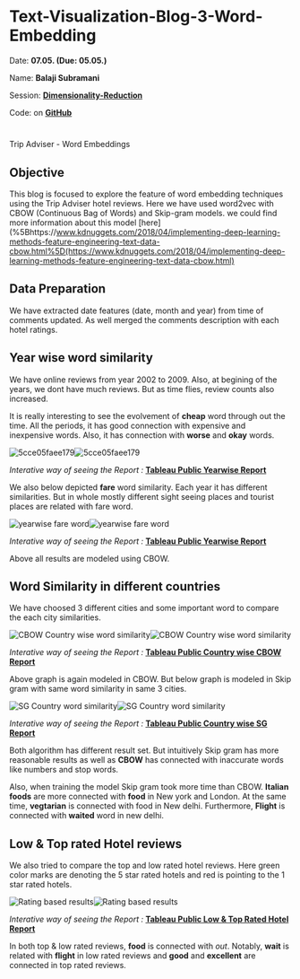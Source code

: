 # Text-Visualization-Blog-3-Word-Embedding



Date: **07.05. (Due: 05.05.)**

Name: **Balaji Subramani**

Session: **[Dimensionality-Reduction](https://textvis.repke.eu/index.html)**

Code: on **[GitHub](https://github.com/balag752/Text-Visualization-Blog-3-Word-Embedding)**

# 

Trip Adviser - Word Embeddings

## Objective

This blog is focused to explore the feature of word embedding techniques using the Trip Adviser hotel reviews. Here we have used word2vec with CBOW (Continuous Bag of Words) and Skip-gram models. we could find more information about this model [here](%5Bhttps://www.kdnuggets.com/2018/04/implementing-deep-learning-methods-feature-engineering-text-data-cbow.html%5D(https://www.kdnuggets.com/2018/04/implementing-deep-learning-methods-feature-engineering-text-data-cbow.html)

## Data Preparation

We have extracted date features (date, month and year) from time of comments updated. As well merged the comments description with each hotel ratings.

## Year wise word similarity

We have online reviews from year 2002 to 2009. Also, at begining of the years, we dont have much reviews. But as time flies, review counts also increased.

It is really interesting to see the evolvement of **cheap** word through out the time. All the periods, it has good connection with expensive and inexpensive words. Also, it has connection with **worse** and **okay** words.

![5cce05faee179](https://i.loli.net/2019/05/05/5cce05faee179.jpg)![5cce05faee179](https://i.loli.net/2019/05/05/5cce05faee179.jpg)

*Interative way of seeing the Report :* **[Tableau Public Yearwise Report](https://public.tableau.com/profile/balag752#!/vizhome/Yearwisewordsynonyms/Yearwisesynonyms)**

We also below depicted **fare** word similarity. Each year it has different similarities. But in whole mostly different sight seeing places and tourist places are related with fare word.

![yearwise fare word](https://i.loli.net/2019/05/05/5cce07e00c437.jpg)![yearwise fare word](https://i.loli.net/2019/05/05/5cce07e00c437.jpg)

*Interative way of seeing the Report :* **[Tableau Public Yearwise Report](https://public.tableau.com/profile/balag752#!/vizhome/Yearwisewordsynonyms/Yearwisesynonyms)**

Above all results are modeled using CBOW.

## Word Similarity in different countries

We have choosed 3 different cities and some important word to compare the each city similarities.

![CBOW Country wise word similarity](https://i.loli.net/2019/05/05/5cce08661c880.jpg)![CBOW Country wise word similarity](https://i.loli.net/2019/05/05/5cce08661c880.jpg)

*Interative way of seeing the Report :* **[Tableau Public Country wise CBOW Report](https://public.tableau.com/profile/balag752#!/vizhome/countrywordusageCBOW/CountrywisewordusageCBOW)**

Above graph is again modeled in CBOW. But below graph is modeled in Skip gram with same word similarity in same 3 cities.

![SG Country word similarity](https://i.loli.net/2019/05/05/5cce08baeabed.jpg)![SG Country word similarity](https://i.loli.net/2019/05/05/5cce08baeabed.jpg)

*Interative way of seeing the Report :* **[Tableau Public Country wise SG Report](https://public.tableau.com/profile/balag752#!/vizhome/countrywordusageSg/CountrywisewordusageSkipgram)**

Both algorithm has different result set. But intuitively Skip gram has more reasonable results as well as **CBOW** has connected with inaccurate words like numbers and stop words.

Also, when training the model Skip gram took more time than CBOW. **Italian foods** are more connected with **food** in New york and London. At the same time, **vegtarian** is connected with food in New delhi. Furthermore, **Flight** is connected with **waited** word in new delhi.

## Low & Top rated Hotel reviews

We also tried to compare the top and low rated hotel reviews. Here green color marks are denoting the 5 star rated hotels and red is pointing to the 1 star rated hotels.

![Rating based results](https://i.loli.net/2019/05/05/5cce0a9bc344e.jpg)![Rating based results](https://i.loli.net/2019/05/05/5cce0a9bc344e.jpg)

*Interative way of seeing the Report :* **[Tableau Public Low & Top Rated Hotel Report](https://public.tableau.com/profile/balag752#!/vizhome/TopLowRatingwordmeanings/Ratings?publish=yes)**

In both top & low rated reviews, **food** is connected with *out*. Notably, **wait** is related with **flight** in low rated reviews and **good** and **excellent** are connected in top rated reviews.
